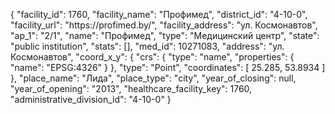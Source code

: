 {
    "facility_id": 1760,
    "facility_name": "Профимед",
    "district_id": "4-10-0",
    "facility_url": "https:\/\/profimed.by\/",
    "facility_address": "ул. Космонавтов",
    "ap_1": "2\/1",
    "name": "Профимед",
    "type": "Медицинский центр",
    "state": "public institution",
    "stats": [],
    "med_id": 10271083,
    "address": "ул. Космонавтов",
    "coord_x_y": {
        "crs": {
            "type": "name",
            "properties": {
                "name": "EPSG:4326"
            }
        },
        "type": "Point",
        "coordinates": [
            25.285,
            53.8934
        ]
    },
    "place_name": "Лида",
    "place_type": "city",
    "year_of_closing": null,
    "year_of_opening": "2013",
    "healthcare_facility_key": 1760,
    "administrative_division_id": "4-10-0"
}